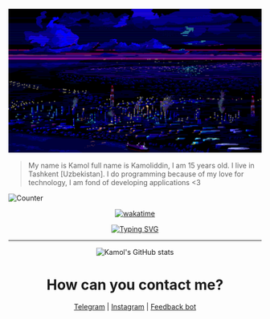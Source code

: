 ![screen-gif](https://raw.githubusercontent.com/kamolgks/assets/main/f1f9795d6da6d6acfef6422cbcc070e0.gif)
> My name is Kamol full name is Kamoliddin, I am 15 years old. I live in Tashkent [Uzbekistan]. I do programming because of my love for technology, I am fond of developing applications <3

![Counter](https://count.getloli.com/get/@kamolgks)

<div align="center">

[![wakatime](https://wakatime.com/badge/user/cd78fb4f-27ff-40b1-8a3c-eddd5695a9d1.svg)](https://wakatime.com/@cd78fb4f-27ff-40b1-8a3c-eddd5695a9d1)

[![Typing SVG](https://readme-typing-svg.herokuapp.com?color=%2336BCF7&lines=developer+of+mods,+bots)](https://t.me/shitmodules)

---

![Kamol's GitHub stats](https://github-readme-stats.vercel.app/api?username=kamolgks&show_icons=true&theme=dark)

<h1>How can you contact me?</h1>
<a href="https://t.me/kamolgks">Telegram</a> | <a href="https://Instagram.com/kamolgks">Instagram</a> | <a href="https://t.me/fkamolgks_bot">Feedback bot</a>

</div>
